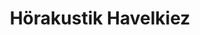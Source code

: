 ---
title: "Hörakustik Havelkiez"
url: /brandenburg-an-der-havel/hoerakustik-havelkiez/
shop: Hörgeräte
---